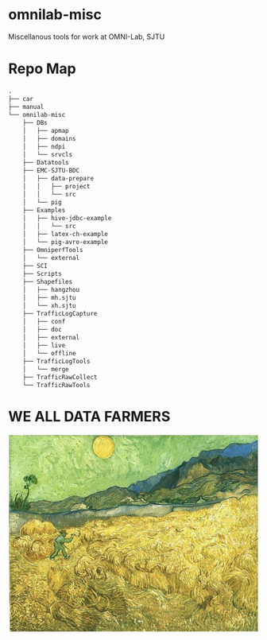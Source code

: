 omnilab-misc
============

Miscellanous tools for work at OMNI-Lab, SJTU

Repo Map
============

    .
    ├── car
    ├── manual
    └── omnilab-misc
        ├── DBs
        │   ├── apmap
        │   ├── domains
        │   ├── ndpi
        │   └── srvcls
        ├── Datatools
        ├── EMC-SJTU-BDC
        │   ├── data-prepare
        │   │   ├── project
        │   │   └── src
        │   └── pig
        ├── Examples
        │   ├── hive-jdbc-example
        │   │   └── src
        │   ├── latex-ch-example
        │   └── pig-avro-example
        ├── OmniperfTools
        │   └── external
        ├── SCI
        ├── Scripts
        ├── Shapefiles
        │   ├── hangzhou
        │   ├── mh.sjtu
        │   └── xh.sjtu
        ├── TrafficLogCapture
        │   ├── conf
        │   ├── doc
        │   ├── external
        │   ├── live
        │   └── offline
        ├── TrafficLogTools
        │   └── merge
        ├── TrafficRawCollect
        └── TrafficRawTools

WE ALL DATA FARMERS
===================

[![Vincent Van Gogh The Wheat Field](https://raw.githubusercontent.com/caesar0301/omnilab-misc/master/Sunrise-vg.jpg)](http://en.wikipedia.org/wiki/The_Wheat_Field)
